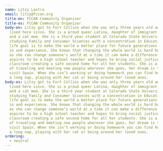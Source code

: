 ```yaml
---
name: Litzy Lastra
email: litzy@fccan.org
title-en: FCCAN Community Organizer
title-es: FCCAN Community Organizer
body-en: Litzy got to Fort Collins when she was only three years old and has
  lived here since. She is a proud queer Latina, daughter of immigrant parents
  and a cat mom. She is a third year student at Colorado State University
  studying Family and Consumer Sciences with a concentration in Education. Her
  life goal is to make the world a better place for future generations to grow
  in and experience. She knows that changing the whole world is hard but as long
  as she can change someone’s world at a time it can make a difference. She
  aspires to be a high school teacher and hopes to bring social justice into her
  classroom creating a safe second home for all her students. She is a big fan
  of traveling and meeting new people wherever she goes, her dream is to one day
  visit Spain. When she isn’t working or doing homework you can find her taking
  a long nap, playing with her cat or being around her loved ones.
body-es: Litzy got to Fort Collins when she was only three years old and has
  lived here since. She is a proud queer Latina, daughter of immigrant parents
  and a cat mom. She is a third year student at Colorado State University
  studying Family and Consumer Sciences with a concentration in Education. Her
  life goal is to make the world a better place for future generations to grow
  in and experience. She knows that changing the whole world is hard but as long
  as she can change someone’s world at a time it can make a difference. She
  aspires to be a high school teacher and hopes to bring social justice into her
  classroom creating a safe second home for all her students. She is a big fan
  of traveling and meeting new people wherever she goes, her dream is to one day
  visit Spain. When she isn’t working or doing homework you can find her taking
  a long nap, playing with her cat or being around her loved ones.
ordering:
  - neutral
---
```


